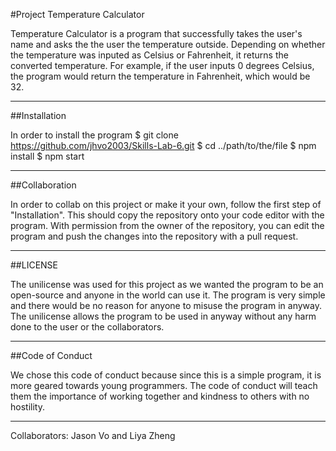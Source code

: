#Project Temperature Calculator

Temperature Calculator is a program that successfully takes the user's name and asks the the user the temperature outside. Depending on whether the temperature was inputed as Celsius or Fahrenheit, it returns the converted temperature. For example, if the user inputs 0 degrees Celsius, the program would return the temperature in Fahrenheit, which would be 32.
***
##Installation

In order to install the program
$ git clone https://github.com/jhvo2003/Skills-Lab-6.git
$ cd ../path/to/the/file
$ npm install
$ npm start
***
##Collaboration

In order to collab on this project or make it your own, follow the first step of "Installation". This should copy the repository onto your code editor with the program. With permission from the owner of the repository, you can edit the program and push the changes into the repository with a pull request.
***
##LICENSE

The unilicense was used for this project as we wanted the program to be an open-source and anyone in the world can use it. The program is very simple and there would be no reason for anyone to misuse the program in anyway. The unilicense allows the program to be used in anyway without any harm done to the user or the collaborators.
***
##Code of Conduct

We chose this code of conduct because since this is a simple program, it is more geared towards young programmers. The code of conduct will teach them the importance of working together and kindness to others with no hostility.
***
Collaborators: Jason Vo and Liya Zheng

